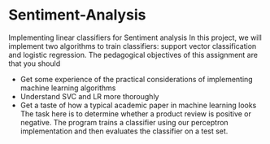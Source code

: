 # Sentiment-Analysis

Implementing linear classifiers for Sentiment analysis
In this project, we will implement two algorithms to train classifiers: support vector classification and logistic regression. 
The pedagogical objectives of this assignment are that you should 
* Get some experience of the practical considerations of implementing machine learning algorithms
* Understand SVC and LR more thoroughly
* Get a taste of how a typical academic paper in machine learning looks
The task here is to determine whether a product review is positive or negative. The program trains a classifier using our perceptron implementation and then evaluates the classifier on a test set. 

